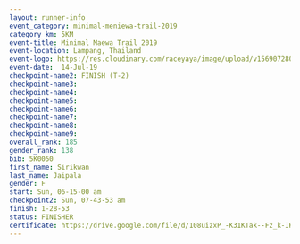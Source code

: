 ```yaml
---
layout: runner-info 
event_category: minimal-meniewa-trail-2019 
category_km: 5KM 
event-title: Minimal Maewa Trail 2019 
event-location: Lampang, Thailand 
event-logo: https://res.cloudinary.com/raceyaya/image/upload/v1569072805/logo/minimal-trail_ktnvsp.jpg 
event-date:  14-Jul-19 
checkpoint-name2: FINISH (T-2) 
checkpoint-name3: 
checkpoint-name4: 
checkpoint-name5: 
checkpoint-name6: 
checkpoint-name7: 
checkpoint-name8: 
checkpoint-name9: 
overall_rank: 185
gender_rank: 138
bib: 5K0050
first_name: Sirikwan
last_name: Jaipala
gender: F
start: Sun, 06-15-00 am
checkpoint2: Sun, 07-43-53 am
finish: 1-28-53
status: FINISHER
certificate: https://drive.google.com/file/d/108uizxP_-K31KTak--Fz_k-IRJugBaN5/view?usp=sharing
---
```

